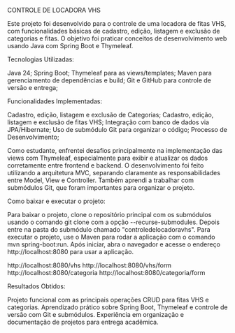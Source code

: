 CONTROLE DE LOCADORA VHS

Este projeto foi desenvolvido para o controle de uma locadora de fitas VHS, com funcionalidades básicas de cadastro, edição, listagem e exclusão de categorias e fitas.
O objetivo foi praticar conceitos de desenvolvimento web usando Java com Spring Boot e Thymeleaf.

Tecnologias Utilizadas:

Java 24;
Spring Boot;
Thymeleaf para as views/templates;
Maven para gerenciamento de dependências e build;
Git e GitHub para controle de versão e entrega;

Funcionalidades Implementadas:

Cadastro, edição, listagem e exclusão de Categorias;
Cadastro, edição, listagem e exclusão de fitas VHS;
Integração com banco de dados via JPA/Hibernate;
Uso de submódulo Git para organizar o código;
Processo de Desenvolvimento;

Como estudante, enfrentei desafios principalmente na implementação das views com Thymeleaf, especialmente para exibir e atualizar os dados corretamente entre frontend e backend.
O desenvolvimento foi feito utilizando a arquitetura MVC, separando claramente as responsabilidades entre Model, View e Controller. 
Também aprendi a trabalhar com submódulos Git, que foram importantes para organizar o projeto.

Como baixar e executar o projeto:

Para baixar o projeto, clone o repositório principal com os submódulos usando o comando git clone com a opção --recurse-submodules. 
Depois entre na pasta do submódulo chamado "controledelocadoravhs". 
Para executar o projeto, use o Maven para rodar a aplicação com o comando mvn spring-boot:run. Após iniciar, abra o navegador e acesse o endereço http://localhost:8080 para usar a aplicação.

http://localhost:8080/vhs
http://localhost:8080/vhs/form
http://localhost:8080/categoria
http://localhost:8080/categoria/form

Resultados Obtidos:

Projeto funcional com as principais operações CRUD para fitas VHS e categorias.
Aprendizado prático sobre Spring Boot, Thymeleaf e controle de versão com Git e submódulos.
Experiência em organização e documentação de projetos para entrega acadêmica.
